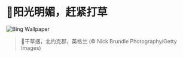 # 🔖阳光明媚，赶紧打草

![Bing Wallpaper](https://www.bing.com/th?id=OHR.YorkshireHay_ZH-CN9097986997_1920x1080.jpg&rf=LaDigue_1920x1080.jpg&pid=hp)

> 📝干草捆，北约克郡，英格兰 (© Nick Brundle Photography/Getty Images)
